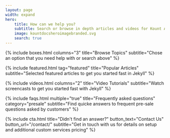 ```yaml
---
layout: page
width: expand
hero:
    title: How can we help you?
    subtitle: Search or browse in depth articles and videos for Kount API and Platform Integrations
    image: kountdocsheroimagebranded.svg
    search: true
---
```


{% include boxes.html columns="3" title="Browse Topics" subtitle="Chose an option that you need help with or search above" %}

{% include featured.html tag="featured" title="Popular Articles" subtitle="Selected featured articles to get you started fast in Jekyll" %}

{% include videos.html columns="2" title="Video Tutorials" subtitle="Watch screencasts to get you started fast with Jekyll" %}

{% include faqs.html multiple="true" title="Frequently asked questions" category="presale" subtitle="Find quicke answers to frequent pre-sale questions asked by customers" %}

{% include cta.html title="Didn't find an answer?" button_text="Contact Us" button_url="/contact/" subtitle="Get in touch with us for details on setup and additional custom services pricing" %}

